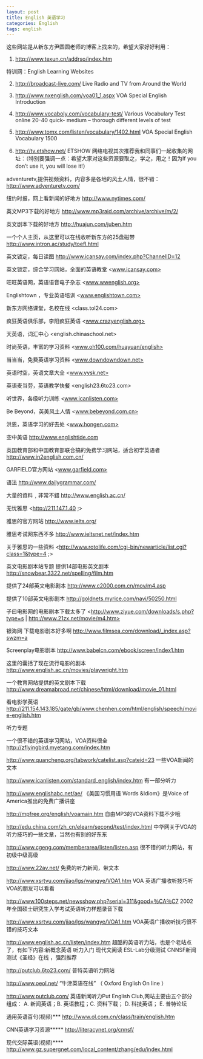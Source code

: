 ```yaml
---
layout: post
title: English 英语学习
categories: English
tags: english
---
```


这些网站是从新东方尹圆圆老师的博客上找来的，希望大家好好利用：

1. <http://www.texun.cn/addrso/index.htm>

特训网：English Learning Websites

2. <http://broadcast-live.com/> Live Radio and TV from Around the World

3. <http://www.nxenglish.com/voa01_1.aspx> VOA Special English Introduction

4. <http://www.vocaboly.com/vocabulary-test/> Various Vocabulary Test online
20-40 quick- medium – thorough different levels of test

5. <http://www.tomx.com/listen/vocabulary/1402.html> VOA Special English Vocabulary 1500

6. <http://tv.etshow.net/> ETSHOW 网络电视其次推荐我和同事们一起收集的网址：（特别要强调一点：希望大家对这些资源要取之，学之，用之！因为If you don’t use it, you will lose it!）

adventuretv,提供视频资料，内容多是各地的风土人情，很不错：<http://www.adventuretv.com/>

纽约时报，网上看新闻的好地方 <http://www.nytimes.com/>

英文MP3下载的好地方 <http://www.mp3raid.com/archive/archive/m/2/>

英文剧本下载的好地方 <http://huajun.com/juben.htm>

一个个人主页，从这里可以在线收听新东方的25盘磁带 <http://www.intron.ac/study/toefl.html>

英文锁定，每日读图 <http://www.icansay.com/index.php?ChannelID=12>

英文锁定，综合学习网站，全面的英语教堂 <www.icansay.com>

旺旺英语网，英语语音电子杂志 <www.wwenglish.org>

Englishtown ，专业英语培训 <www.englishtown.com>

新东方网络课堂，名校在线 <class.tol24.com>

疯狂英语俱乐部，李阳疯狂英语 <www.crazyenglish.org>

天英语，词汇中心 <english.chinaschool.net>

时尚英语，丰富的学习资料 <www.oh100.com/huayuan/english>

当当当，免费英语学习资料 <www.downdowndown.net>

英语时空，英语文章大全 <www.yysk.net>

英语麦当劳，英语教学快餐 <english23.6to23.com>

听世界，各级听力训练 <www.icanlisten.com>

Be Beyond，英美风土人情 <www.bebeyond.com.cn>

洪恩，英语学习的好去处 <www.hongen.com>

空中美语 <http://www.englishtide.com>

英国教育部和中国教育部联合搞的免费学习网站，适合初学英语者 <http://www.in2english.com.cn/>

GARFIELD官方网站 <www.garfield.com>

语法 <http://www.dailygrammar.com/>

大量的資料﹐非常不錯 <http://www.english.ac.cn/>

无忧雅思 <http://211.147.1.40 ;>

雅思的官方网站 <http://www.ielts.org/>

雅思考试网东西不多 <http://www.ieltsnet.net/index.htm>

关于雅思的一些资料 <http://www.rotolife.com/cgi-bin/newarticle/list.cgi?class=1&type=4 ;>

英文电影剧本站专题 提供14部电影英文剧本 <http://snowbear.3322.net/spelling/film.htm>

提供了24部英文电影剧本 <http://www.c2000.com.cn/mov/m4.asp>

提供了10部英文电影剧本 <http://goldnets.myrice.com/navi/50250.html>

子曰电影网的电影剧本下载太多了 <http://www.ziyue.com/downloads/s.php?type=s | http://www.21zx.net/movie/m4.htm>

银海网 下载电影剧本好多啊 <http://www.filmsea.com/download/_index.asp?swzm=a>

Screenplay电影剧本 <http://www.babelcn.com/ebook/screen/index1.htm>

这里的囊括了现在流行电影的剧本 <http://www.english.ac.cn/movies/playwright.htm>

一个教育网站提供的英文剧本下载 <http://www.dreamabroad.net/chinese/html/download/movie_01.html>

看电影学英语 <http://211.154.143.185/gate/gb/www.chenhen.com/html/english/speech/movie-english.htm>

听力专题

一个很不错的英语学习网站，VOA资料很全 <http://zflyingbird.myetang.com/index.htm>

<http://www.quancheng.org/tabwork/catelist.asp?cateid=23> 一些VOA新闻的文本

<http://www.icanlisten.com/standard_english/index.htm> 有一部分听力

<http://www.englishabc.net/ae/> 《美国习惯用语 Words &Idiom》是Voice of America推出的免费广播讲座

<http://mpfree.org/english/voamain.htm> 自由MP3的VOA资料下载不少哦

<http://edu.china.com/zh_cn/elearn/second/test/index.html> 中华网关于VOA的听力技巧的一些文章，当然也有别的好东东

<http://www.cgeng.com/memberarea/listen/listen.asp> 很不错的听力网站，有初级中级高级

<http://www.22av.net/> 免费的听力新闻，带文本

<http://www.xsrtvu.com/jiao/lgs/wangye/VOA1.htm> VOA 英语广播收听技巧听VOA的朋友可以看看

<http://www.100steps.net/newsshow.php?serial=311&good=％CA％C7> 2002年全国硕士研究生入学考试英语听力样题录音下载

<http://www.xsrtvu.com/jiao/lgs/wangye/VOA1.htm> VOA英语广播收听技巧很不错的技巧文本

<http://www.english.ac.cn/listen/index.htm> 超酷的英语听力站，也是个老站点了，有如下内容:新概念英语 听力入门 现代文阅读 ESL-Lab分级测试 CNNSF新闻测试《圣经》在线 ，强烈推荐

<http://putclub.6to23.com/> 普特英语听力网站

<http://www.oeol.net/> “牛津英语在线” （ Oxford English On line ）

<http://www.putclub.com/> 英语新闻听力Put English Club,网站主要由五个部分组成： A. 新闻英语；B. 英语教程；C. 资料下载； D. 科技英语； E. 普特论坛

通用英语百句(视频)*** <http://www.ol.com.cn/class/train/english.htm>

CNN英语学习资源***** <http://literacynet.org/cnnsf/>

现代交际英语(视频)**** <http://www.gz.supergnet.com/local_content/zhang/edu/index.html>